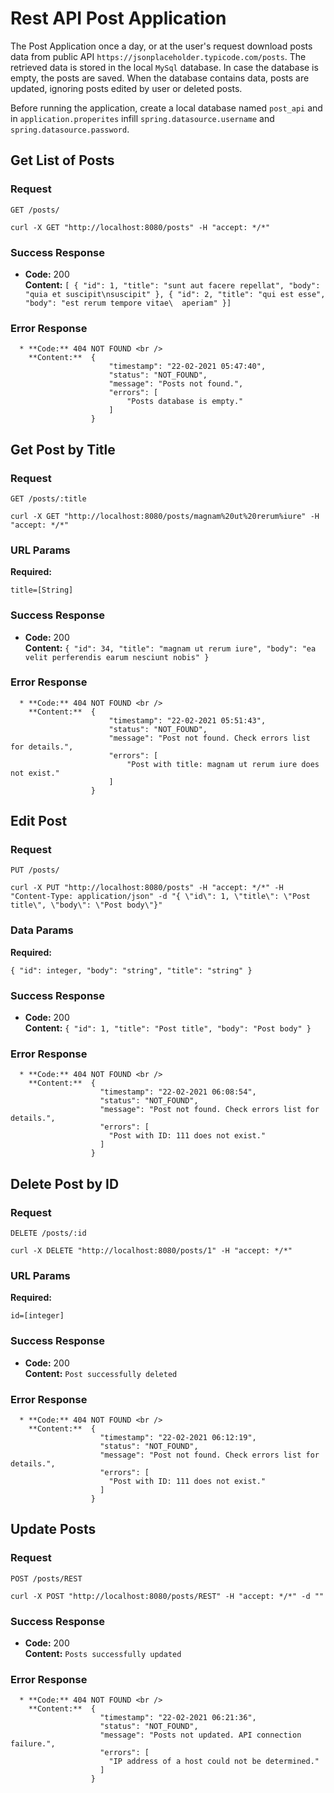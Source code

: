 # Rest API Post Application
The Post Application once a day, or at the user's request download posts data 
from public API  `https://jsonplaceholder.typicode.com/posts`.
The retrieved data is stored in the local `MySql` database. In case the database is empty, the posts 
are saved. When the database contains data, posts are updated, ignoring posts edited by user
or deleted posts.

Before running the application, create a local database named `post_api` and in `application.properites`
infill `spring.datasource.username` and `spring.datasource.password`.

## Get List of Posts

### Request

`GET /posts/`

    curl -X GET "http://localhost:8080/posts" -H "accept: */*"

### Success Response

  * **Code:** 200 <br />
    **Content:** `[
                    {
                      "id": 1,
                      "title": "sunt aut facere repellat",
                      "body": "quia et suscipit\nsuscipit"
                    },
                    {
                      "id": 2,
                      "title": "qui est esse",
                      "body": "est rerum tempore vitae\  aperiam"
                    }]`
    
### Error Response
    
      * **Code:** 404 NOT FOUND <br />
        **Content:**  {
                          "timestamp": "22-02-2021 05:47:40",
                          "status": "NOT_FOUND",
                          "message": "Posts not found.",
                          "errors": [
                              "Posts database is empty."
                          ]
                      }


## Get Post by Title

### Request

`GET /posts/:title`

    curl -X GET "http://localhost:8080/posts/magnam%20ut%20rerum%iure" -H "accept: */*"
    
### URL Params

   **Required:**
 
   `title=[String]`
  
### Success Response

  * **Code:** 200 <br />
    **Content:** `{
                      "id": 34,
                      "title": "magnam ut rerum iure",
                      "body": "ea velit perferendis earum nesciunt nobis"
                  }`
    
### Error Response
    
      * **Code:** 404 NOT FOUND <br />
        **Content:**  {
                          "timestamp": "22-02-2021 05:51:43",
                          "status": "NOT_FOUND",
                          "message": "Post not found. Check errors list for details.",
                          "errors": [
                              "Post with title: magnam ut rerum iure does not exist."
                          ]
                      }


## Edit Post

### Request

`PUT /posts/`

    curl -X PUT "http://localhost:8080/posts" -H "accept: */*" -H "Content-Type: application/json" -d "{ \"id\": 1, \"title\": \"Post title\", \"body\": \"Post body\"}"
    
### Data Params

   **Required:**
 
   `{
      "id": integer,
      "body": "string",
      "title": "string"
    }`
  
### Success Response

  * **Code:** 200 <br />
    **Content:** `{
                    "id": 1,
                    "title": "Post title",
                    "body": "Post body"
                  }`
    
### Error Response
    
      * **Code:** 404 NOT FOUND <br />
        **Content:**  {
                        "timestamp": "22-02-2021 06:08:54",
                        "status": "NOT_FOUND",
                        "message": "Post not found. Check errors list for details.",
                        "errors": [
                          "Post with ID: 111 does not exist."
                        ]
                      }
                      
                      
## Delete Post by ID

### Request

`DELETE /posts/:id`

    curl -X DELETE "http://localhost:8080/posts/1" -H "accept: */*"
    
### URL Params

   **Required:**
 
   `id=[integer]`
  
### Success Response

  * **Code:** 200 <br />
    **Content:** `Post successfully deleted
`
### Error Response
    
      * **Code:** 404 NOT FOUND <br />
        **Content:**  {
                        "timestamp": "22-02-2021 06:12:19",
                        "status": "NOT_FOUND",
                        "message": "Post not found. Check errors list for details.",
                        "errors": [
                          "Post with ID: 111 does not exist."
                        ]
                      }
                      
                      
## Update Posts

### Request

`POST /posts/REST`

    curl -X POST "http://localhost:8080/posts/REST" -H "accept: */*" -d ""

### Success Response

  * **Code:** 200 <br />
    **Content:** `Posts successfully updated`
    
### Error Response
    
      * **Code:** 404 NOT FOUND <br />
        **Content:**  {
                        "timestamp": "22-02-2021 06:21:36",
                        "status": "NOT_FOUND",
                        "message": "Posts not updated. API connection failure.",
                        "errors": [
                          "IP address of a host could not be determined."
                        ]
                      }